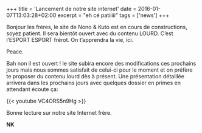 +++
title = 'Lancement de notre site internet'
date = 2016-01-07T13:03:28+02:00
excerpt = "eh cé patiiiii"
tags = ['news']
+++

Bonjour les frères, le site de Nono & Kuto est en cours de constructions, soyez patient. Il sera bientôt ouvert avec du contenu LOURD. C’est l’ESPORT ESPORT frérot. On t’apprendra la vie, ici.

Peace.

Bah non il est ouvert ! le site subira encore des modifications ces prochains jours mais nous sommes satisfait de celui-ci pour le moment et on préfère te proposer du contenu lourd dès à présent. Une présentation détaillée arrivera dans les prochains jours avec quelques dossier en primes en attendant écoute ça:

{{< youtube VC4ORS5n9Hg >}}

Bonne lecture sur notre site Internet frère.

**NK**